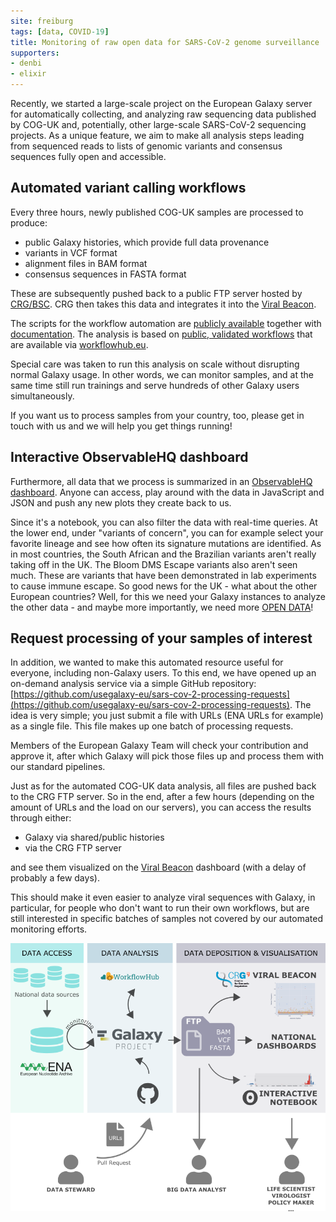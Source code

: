 ```yaml
---
site: freiburg
tags: [data, COVID-19]
title: Monitoring of raw open data for SARS-CoV-2 genome surveillance
supporters:
- denbi
- elixir
---
```


Recently, we started a large-scale project on the European Galaxy server for automatically collecting,
and analyzing raw sequencing data published by COG-UK and, potentially, other large-scale SARS-CoV-2 sequencing projects. As a unique feature, we aim to make all analysis steps leading from sequenced reads to lists of genomic variants and consensus sequences fully open and accessible.


## Automated variant calling workflows

Every three hours, newly published COG-UK samples are processed to produce:

* public Galaxy histories, which provide full data provenance
* variants in VCF format
* alignment files in BAM format
* consensus sequences in FASTA format

These are subsequently pushed back to a public FTP server hosted by [CRG/BSC](ftp://xfer13.crg.eu). CRG then takes this data and
integrates it into the [Viral Beacon](https://covid19beacon.crg.eu/).

The scripts for the workflow automation are [publicly available](https://github.com/usegalaxy-eu/ena-cog-uk-wfs) together with [documentation](https://github.com/usegalaxy-eu/ena-cog-uk-wfs/blob/main/docs/manual.md). The analysis is based on [public, validated workflows](https://www.biorxiv.org/content/10.1101/2021.03.25.437046v1) that are available via [workflowhub.eu](https://workflowhub.eu/).

Special care was taken to run this analysis on scale without disrupting normal Galaxy usage. In other words, we can monitor samples, and at the same time still run trainings and serve hundreds of other Galaxy users simultaneously.

If you want us to process samples from your country, too, please get in touch with us and we will help you get things running!


## Interactive ObservableHQ dashboard

Furthermore, all data that we process is summarized in an [ObservableHQ dashboard](https://observablehq.com/@spond/sars-cov-2-cog-uk). Anyone can access, play around with the data in JavaScript and JSON and push any new plots they create back to us.

Since it's a notebook, you can also filter the data with real-time queries. At the lower end, under "variants of concern", you can for example select your favorite lineage and see how often
its signature mutations are identified. As in most countries, the South African and the Brazilian variants aren't really taking off in the UK. The Bloom DMS Escape variants also aren't seen much. These are variants that have been demonstrated in lab experiments to cause immune escape. So good news for the UK - what about the other European countries? Well, for this we need your Galaxy instances to analyze the other data - and maybe more importantly, 
we need more [OPEN DATA](https://www.covid19dataportal.org/support-data-sharing-covid19)!


## Request processing of your samples of interest

In addition, we wanted to make this automated resource useful for everyone, including non-Galaxy users. To this end, we have opened up an on-demand analysis service via a simple GitHub repository: [https://github.com/usegalaxy-eu/sars-cov-2-processing-requests](https://github.com/usegalaxy-eu/sars-cov-2-processing-requests). The idea is very simple; you just submit a file with URLs (ENA URLs for example) as a single file. This file makes up one batch of processing requests.

Members of the European Galaxy Team will check your contribution and approve it, after which Galaxy will pick those files up and process them with our standard pipelines.

Just as for the automated COG-UK data analysis, all files are pushed back to the CRG FTP server. So in the end, after a few hours (depending on the amount of URLs and the load on our servers), you can access the results through either:

* Galaxy via shared/public histories
* via the CRG FTP server

and see them visualized on the [Viral Beacon](https://covid19beacon.crg.eu) dashboard (with a delay of probably a few days).

This should make it even easier to analyze viral sequences with Galaxy, in particular, for people who don't want to run their own workflows,
but are still interested in specific batches of samples not covered by our automated monitoring efforts.


![COVID monitoring](/assets/media/2021-04-29-covid-monitoring.png)
